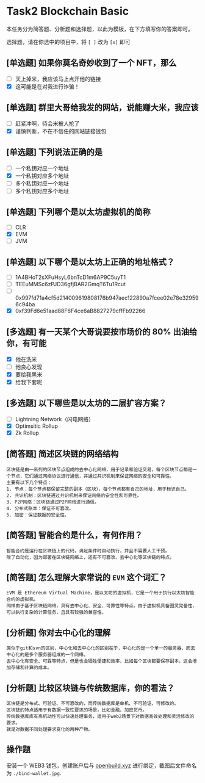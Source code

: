 # Task2 Blockchain Basic

本任务分为简答题、分析题和选择题，以此为模板，在下方填写你的答案即可。

选择题，请在你选中的项目中，将 `[ ]` 改为 `[x]` 即可

## [单选题] 如果你莫名奇妙收到了一个 NFT，那么

- [ ] 天上掉米，我应该马上点开他的链接
- [x] 这可能是在对我进行诈骗！

## [单选题] 群里大哥给我发的网站，说能赚大米，我应该

- [ ] 赶紧冲啊，待会米被人抢了
- [x] 谨慎判断，不在不信任的网站链接钱包

## [单选题] 下列说法正确的是

- [ ] 一个私钥对应一个地址
- [x] 一个私钥对应多个地址
- [ ] 多个私钥对应一个地址
- [ ] 多个私钥对应多个地址

## [单选题] 下列哪个是以太坊虚拟机的简称

- [ ] CLR
- [x] EVM
- [ ] JVM

## [单选题] 以下哪个是以太坊上正确的地址格式？

- [ ] 1A4BHoT2sXFuHsyL6bnTcD1m6AP9C5uyT1
- [ ] TEEuMMSc6zPJD36gfjBAR2GmqT6Tu1Rcut
- [ ] 0x997fd71a4cf5d214009619808176b947aec122890a7fcee02e78e329596c94ba
- [x] 0xf39Fd6e51aad88F6F4ce6aB8827279cffFb92266

## [多选题] 有一天某个大哥说要按市场价的 80% 出油给你，有可能

- [x] 他在洗米
- [ ] 他良心发现
- [x] 要给我黒米
- [x] 给我下套呢

## [多选题] 以下哪些是以太坊的二层扩容方案？

- [ ] Lightning Network（闪电网络）
- [x] Optimsitic Rollup
- [x] Zk Rollup

## [简答题] 简述区块链的网络结构

```
区块链是由一系列的区块节点组成的去中心化网络，用于记录和验证交易，每个区块节点都是一个节点，它们通过网络协议进行通信，并通过共识机制来保证网络的安全和可靠性。
主要有以下几个特点：
1. 节点：每个节点都保留完整的副本（区块），每个节点都有自己的地址，用于标识自己。
2. 共识机制：区块链通过共识机制来保证网络的安全性和可靠性。
3. P2P网络：区块链通过P2P网络进行通信。
4. 分布式账本：保证不可篡改。
5. 加密：保证数据的安全性。
```

## [简答题] 智能合约是什么，有何作用？

```
智能合约是运行在区块链上的代码，满足条件时自动执行，并且不需要人工干预。
除了自动化，因为部署在区块链网络上，还有不可篡改、去中心化等区块链的特点。
```

## [简答题] 怎么理解大家常说的 `EVM` 这个词汇？

```
EVM 是 Ethereum Virtual Machine，是以太坊的虚拟机，它是一个用于执行以太坊智能合约的虚拟机。
同样由于基于区块链网络，具有去中心化、安全、可靠性等特点。由于虚拟机具备图灵完备性，可以执行复杂的计算任务，且具有较强的兼容性。
```

## [分析题] 你对去中心化的理解

```
类似于git和svn的区别，中心化和去中心化的区别在于，中心化的是一个单一的服务器，而去中心化的是多个服务器组成的一个网络。
去中心化有安全、可靠等特点，但是也会牺牲便捷和效率，比如每个区块都要保存副本，这会增加存储和计算的成本。
```

## [分析题] 比较区块链与传统数据库，你的看法？

```
区块链是分布式、可验证、不可篡改的，而传统数据库是单机、不可验证、可修改的。
区块链的特点适用于有数据一致性要求的场景，比如金融、加密货币。
传统数据库库有高机动性可以快速处理事务，适用于web2场景下对数据高效处理和灵活修改的要求。
就是对数据不同处理要求变化的两种产物。
```

## 操作题

安装一个 WEB3 钱包，创建账户后与 [openbuild.xyz](https://openbuild.xyz/profile) 进行绑定，截图后文件命名为 `./bind-wallet.jpg`.
